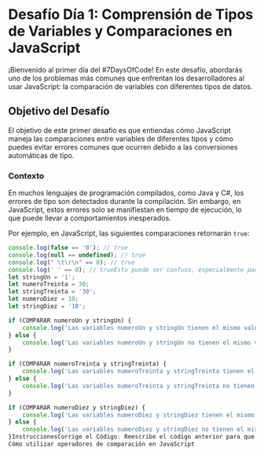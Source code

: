 # Desafío Día 1: Comprensión de Tipos de Variables y Comparaciones en JavaScript

¡Bienvenido al primer día del #7DaysOfCode! En este desafío, abordarás uno de los problemas más comunes que enfrentan los desarrolladores al usar JavaScript: la comparación de variables con diferentes tipos de datos.

## Objetivo del Desafío

El objetivo de este primer desafío es que entiendas cómo JavaScript maneja las comparaciones entre variables de diferentes tipos y cómo puedes evitar errores comunes que ocurren debido a las conversiones automáticas de tipo.

### Contexto

En muchos lenguajes de programación compilados, como Java y C#, los errores de tipo son detectados durante la compilación. Sin embargo, en JavaScript, estos errores solo se manifiestan en tiempo de ejecución, lo que puede llevar a comportamientos inesperados.

Por ejemplo, en JavaScript, las siguientes comparaciones retornarán `true`:

```javascript
console.log(false == '0'); // true
console.log(null == undefined); // true
console.log(" \t\r\n" == 0); // true
console.log(' ' == 0); // trueEsto puede ser confuso, especialmente para principiantes.Desafío de CódigoTu tarea de hoy es reescribir el siguiente código para que imprima información correcta, que tenga sentido y sin errores:let numeroUn = 1;
let stringUn = '1';
let numeroTreinta = 30;
let stringTreinta = '30';
let numeroDiez = 10;
let stringDiez = '10';

if (COMPARAR numeroUn y stringUn) {
    console.log('Las variables numeroUn y stringUn tienen el mismo valor, pero tipos diferentes');
} else {
    console.log('Las variables numeroUn y stringUn no tienen el mismo valor');
}

if (COMPARAR numeroTreinta y stringTreinta) {
    console.log('Las variables numeroTreinta y stringTreinta tienen el mismo valor y el mismo tipo');
} else {
    console.log('Las variables numeroTreinta y stringTreinta no tienen el mismo tipo');
}

if (COMPARAR numeroDiez y stringDiez) {
    console.log('Las variables numeroDiez y stringDiez tienen el mismo valor, pero tipos diferentes');
} else {
    console.log('Las variables numeroDiez y stringDiez no tienen el mismo valor');
}InstruccionesCorrige el Código: Reescribe el código anterior para que las comparaciones sean correctas y el programa imprima mensajes verdaderos basados en las comparaciones realizadas.Ejecuta en el Navegador: Si no estás familiarizado con editores de código como Visual Studio Code, puedes ejecutar este programa directamente en la consola de tu navegador:Haz clic derecho en cualquier página web.Selecciona la opción "Inspeccionar".Ve a la pestaña "Consola" y pega tu código allí para probarlo.ConsejosUsa === en lugar de == para comparar tanto el valor como el tipo de las variables.Puedes cambiar los nombres de las variables y los valores si lo deseas, pero asegúrate de que los mensajes sean precisos y reflejen la verdad.ExtraPara aprender más sobre operadores de comparación en JavaScript, puedes leer el siguiente artículo de Alura:
Cómo utilizar operadores de comparación en JavaScript
